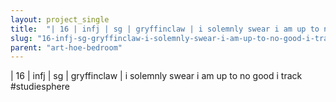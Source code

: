 ```yaml
---
layout: project_single
title:  "| 16 | infj | sg | gryffinclaw | i solemnly swear i am up to no good i track #studiesphere"
slug: "16-infj-sg-gryffinclaw-i-solemnly-swear-i-am-up-to-no-good-i-track-studiesphere"
parent: "art-hoe-bedroom"
---
```

| 16 | infj | sg | gryffinclaw | i solemnly swear i am up to no good i track #studiesphere